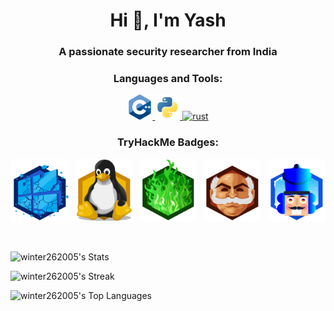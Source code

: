 <h1 align="center">Hi 👋, I'm Yash</h1>
<h3 align="center">A passionate security researcher from India</h3>



<h3 align="center">Languages and Tools:</h3>
<p align="center"> <a href="https://www.w3schools.com/cpp/" target="_blank" rel="noreferrer"> <img src="https://raw.githubusercontent.com/devicons/devicon/master/icons/cplusplus/cplusplus-original.svg" alt="cplusplus" width="40" height="40"/> </a> <a href="https://www.python.org" target="_blank" rel="noreferrer"> <img src="https://raw.githubusercontent.com/devicons/devicon/master/icons/python/python-original.svg" alt="python" width="40" height="40"/> </a> <a href="https://www.rust-lang.org/" target="_blank" rel="noreferrer"> <img src="https://raw.githubusercontent.com/rust-lang-ru/rust-www/refs/heads/master/favicon.ico" alt="rust" width="40" height="40"/> </a> </p>

<h3 align="center">TryHackMe Badges:</h3>
<div style='display:flex; align-items:center; gap: 10px;' align='center'>
  <img src="https://github.com/yam3501/yam3501/blob/main/badges/blue.svg" width="100px" height="100px" />
  <img src="https://github.com/yam3501/yam3501/blob/main/badges/linux.svg" width="100px" height="100px" />
  <img src="https://github.com/yam3501/yam3501/blob/main/badges/streak7.svg" width="100px" height="100px" />
  <img src="https://github.com/yam3501/yam3501/blob/main/badges/mrrobot.svg" width="100px" height="100px" />
  <img src="https://github.com/yam3501/yam3501/blob/main/badges/adventofcyber5.svg" width="100px" height="100px" />
</div>
<br>
<br>

![winter262005's Stats](https://github-readme-stats.vercel.app/api?username=yam3501&theme=vue-dark&show_icons=true&hide_border=true&count_private=true)

![winter262005's Streak](https://github-readme-streak-stats.herokuapp.com/?user=yam3501&theme=vue-dark&hide_border=true)

![winter262005's Top Languages](https://github-readme-stats.vercel.app/api/top-langs/?username=yam3501&theme=vue-dark&show_icons=true&hide_border=true&layout=compact)
<br>

